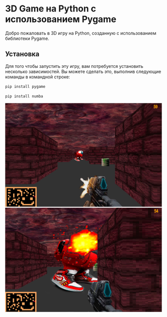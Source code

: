 # 3D Game на Python с использованием Pygame

Добро пожаловать в 3D игру на Python, созданную с использованием библиотеки Pygame.

## Установка

Для того чтобы запустить эту игру, вам потребуется установить несколько зависимостей. Вы можете сделать это, выполнив следующие команды в командной строке:

```bash
pip install pygame
```
```bash
pip install numba
```

![fov1](img/Screenshot_113.png)
![fov1](img/Screenshot_1.png)